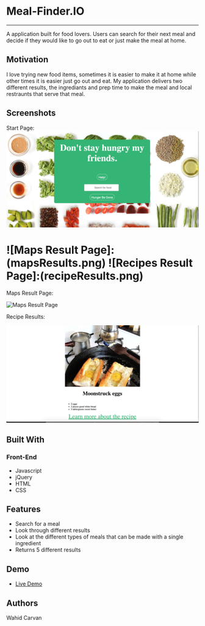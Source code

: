 # Meal-Finder.IO
----

A application built for food lovers. Users can search for their next meal and decide if they would like to go out to eat or just make the meal at home. 

## Motivation

I love trying new food items, sometimes it is easier to make it at home while other times it is easier just go out and eat. My application delivers two different results, the ingrediants and prep time to make the meal and local restraunts that serve that meal.


## Screenshots
Start Page:
![Start Page](startPage.png)

![Maps Result Page]:(mapsResults.png)
![Recipes Result Page]:(recipeResults.png)
=======
Maps Result Page:

![Maps Result Page](mapsResults.png)

Recipe Results:

![Recipes Result Page](recipeResults.png)



## Built With

### Front-End
* Javascript 
* jQuery 
* HTML 
* CSS

## Features

* Search for a meal 
* Look through different results 
* Look at the different types of meals that can be made with a single ingredient 
* Returns 5 different results

## Demo

- [Live Demo](https://wahidc7101.github.io/meal-finder/)

## Authors

Wahid Carvan
